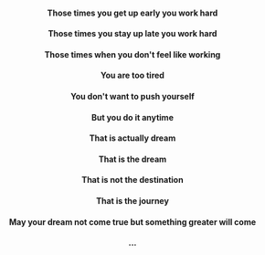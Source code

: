 #### <center>Those times you get up early you work hard</center>

#### <center>Those times you stay up late you work hard</center>

#### <center>Those times when you don't feel like working</center>

#### <center>You are too tired  </center>

#### <center>You don't want to push yourself</center>

#### <center>But you do it anytime </center>

#### <center>That is actually dream</center>

#### <center>That is the dream</center>

#### <center>That is not the destination</center>

#### <center>That is the journey</center>

#### <center> May your dream not come true but something greater will come</center>

#### <center> ...</center>


